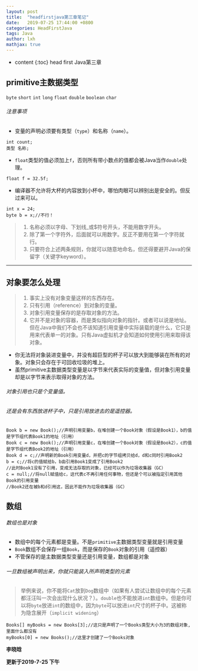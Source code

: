 ```yaml
---
layout: post
title:  "headfirstjava第三章笔记"
date:   2019-07-25 17:44:00 +0800
categories: HeadFirstJava
tags: Java 
author: lxh
mathjax: true
---
```


* content
{:toc}
head first Java第三章

## primitive主数据类型
`byte` 
`short`
`int` 
`long`
`float`
`double`
`boolean`
`char`
###### 注意事项
- 变量的声明必须要有类型（`type`）和名称（`name`）。
```
int count;
类型 名称;
```
- `float`类型的值必须加上`f`，否则所有带小数点的值都会被Java当作`double`处理。

```
float f = 32.5f;
```
- 编译器不允许将大杯的内容放到小杯中，哪怕肉眼可以辨别出是安全的。但反过来可以。

```
int x = 24;
byte b = x;//不行！
```
> 1. 名称必须以字母、下划线_或$符号开头，不能用数字开头。
> 2. 除了第一个字符外，后面就可以用数字。反正不要用在第一个字符就行。
> 3. 只要符合上述两条规则，你就可以随意地命名，但还得要避开Java的保留字（关键字keyword）。
---
## 对象要怎么处理

> 1. 事实上没有对象变量这样的东西存在。
> 2. 只有引用（reference）到对象的变量。
> 3. 对象引用变量保存的是存取对象的方法。
> 4. 它并不是对象的容器，而是类似指向对象的指针。或者可以说是地址。但在Java中我们不会也不该知道引用变量中实际装载的是什么，它只是用来代表单一的对象。只有Java虚拟机才会知道如何使用引用来取得该对象。
- 你无法将对象装进变量中，并没有超巨型的杯子可以放大到能够装在所有的对象。对象只会存在于可回收垃圾的堆上。
- 虽然primitive主数据类型变量是以字节来代表实际的变量值，但对象引用变量却是以字节来表示取得对象的方法。
###### 对象引用也只是个变量值。
###### 还是会有东西放进杯子中，只是引用放进去的是遥控器。

```
Book b = new Book();//声明引用变量b，在堆创建一个Book对象（假设是Book1），b的值是字节组代表Book1的地址（引用）
Book c = new Book();//声明引用变量c，在堆创建一个Book对象（假设是Book2），c的值是字节组代表Book2的地址（引用）
Book d = c;//声明新的Book引用变量d，并把c的字节组拷贝给d，d和c同时引用Book2
b = c;//将c的值赋给b，b由引用Book1变成了引用Book2
//此时Book1没有了引用，变成无法存取的对象，已经可以作为垃圾收集器（GC）
c = null;//将null赋值给c，这代表c不再引用任何事物，但还是个可以被指定引用其他Book的引用变量
//Book2还在被b和d引用这，因此不能作为垃圾收集器（GC）
```
## 数组
###### 数组也是对象
- 数组中的每个元素都是变量。不是`primitive`主数据类型变量就是引用变量
- `Book`数组不会保存一组`Book`，而是保存的`Book`对象的引用（遥控器）
- 不管保存的是主数据类型变量还是引用变量，数组都是对象
###### 一旦数组被声明出来，你就只能装入所声明类型的元素
> 举例来说，你不能将`Cat`放到`Dog`数组中（如果有人尝试让数组中的每个元素都汪汪叫一次会出现什么状况？）。`double`也不能放进`int`数组中。但是你可以将`byte`放进`int`的数组中，因为`byte`可以放进`int`尺寸的杯子中。这被称为隐含展开（`implicit widening`）

```
Books[] myBooks = new Books[3];//这只是声明了一个Books类型大小为3的数组对象,里面什么都没有
myBooks[0] = new Books();//这里才创建了一个Books对象
```

**李晓晗**

**更新于2019-7-25 下午**

